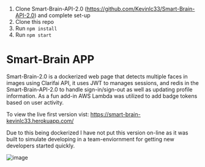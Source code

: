 

1. Clone Smart-Brain-API-2.0 (https://github.com/Kevinlc33/Smart-Brain-API-2.0) and complete set-up
2. Clone this repo
3. Run `npm install`
4. Run `npm start`

# Smart-Brain APP

Smart-Brain-2.0 is a dockerized web page that detects multiple faces in images using Clarifai API, it uses JWT to manages sessions, and redis in the Smart-Brain-API-2.0 to handle sign-in/sign-out as well as updating profile information. As a fun add-in AWS Lambda was utilized to add badge tokens based on user activity.

To view the live first version vist: https://smart-brain-kevinlc33.herokuapp.com/

Due to this being dockerized I have not put this version on-line as it was built to simulate developing in a team-enviornment for getting new developers started quickly.

![image](https://user-images.githubusercontent.com/24740971/125212010-4c037e80-e25f-11eb-814c-c9a2f8015bb2.png)

